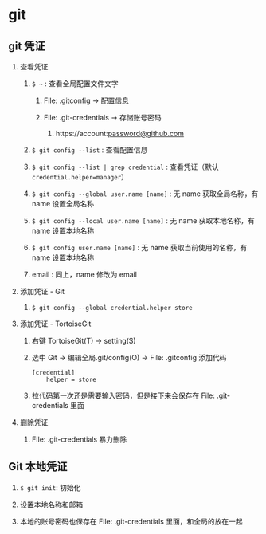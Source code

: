# git

## git 凭证

1.  查看凭证

    1.  `$ ~` : 查看全局配置文件文字

        1.  File: .gitconfig -> 配置信息

        2.  File: .git-credentials -> 存储账号密码

            1.  https://account:password@github.com

    2.  `$ git config --list` : 查看配置信息

    3.  `$ git config --list | grep credential` : 查看凭证（默认 `credential.helper=manager`）

    4.  `$ git config --global user.name [name]` : 无 name 获取全局名称，有 name 设置全局名称

    5.  `$ git config --local user.name [name]` : 无 name 获取本地名称，有 name 设置本地名称

    6.  `$ git config user.name [name]` : 无 name 获取当前使用的名称，有 name 设置本地名称

    7.  email : 同上，name 修改为 email

2.  添加凭证 - Git

    1.  `$ git config --global credential.helper store`

3.  添加凭证 - TortoiseGit

    1.  右键 TortoiseGit(T) -> setting(S)

    2.  选中 Git -> 编辑全局.git/config(O) -> File: .gitconfig 添加代码

        ```
        [credential]
            helper = store
        ```

    3.  拉代码第一次还是需要输入密码，但是接下来会保存在 File: .git-credentials 里面

4.  删除凭证

    1.  File: .git-credentials 暴力删除

## Git 本地凭证

1.  `$ git init`: 初始化

2.  设置本地名称和邮箱

3.  本地的账号密码也保存在 File: .git-credentials 里面，和全局的放在一起
